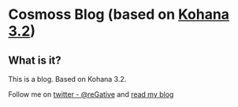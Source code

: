 # Cosmoss Blog (based on [Kohana 3.2](http://kohanaframework.org 'Kohana Framework'))

## What is it?

This is a blog. Based on Kohana 3.2.

Follow me on [twitter - @reGative](https://twitter.com/reGative 'reGative on Twitter')
and [read my blog](http://regative.posterous.com 'My Blog on Posterous')
